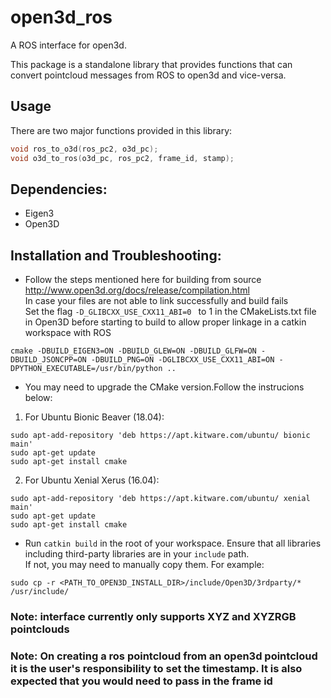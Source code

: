 # open3d_ros

A ROS interface for open3d.

This package is a standalone library that provides functions that can convert pointcloud messages from ROS to open3d and vice-versa.
## Usage

There are two major functions provided in this library:

```cpp
void ros_to_o3d(ros_pc2, o3d_pc);
void o3d_to_ros(o3d_pc, ros_pc2, frame_id, stamp);
```
## Dependencies:
* Eigen3<br>
* Open3D<br>

## Installation and Troubleshooting:
* Follow the steps mentioned here for building from source http://www.open3d.org/docs/release/compilation.html<br>
 In case your files are not able to link successfully and build fails<br>
Set the flag ```-D_GLIBCXX_USE_CXX11_ABI=0 ``` to 1 in the CMakeLists.txt file in Open3D before starting to build to allow proper linkage in a catkin workspace with ROS
```
cmake -DBUILD_EIGEN3=ON -DBUILD_GLEW=ON -DBUILD_GLFW=ON -DBUILD_JSONCPP=ON -DBUILD_PNG=ON -DGLIBCXX_USE_CXX11_ABI=ON -DPYTHON_EXECUTABLE=/usr/bin/python ..
```
* You may need to upgrade the CMake version.Follow the instrucions below:<br>
1. For Ubuntu Bionic Beaver (18.04):
```
sudo apt-add-repository 'deb https://apt.kitware.com/ubuntu/ bionic main'
sudo apt-get update
sudo apt-get install cmake
```
2. For Ubuntu Xenial Xerus (16.04):
```
sudo apt-add-repository 'deb https://apt.kitware.com/ubuntu/ xenial main'
sudo apt-get update
sudo apt-get install cmake
```
* Run ```catkin build``` in the root of your workspace. Ensure that all libraries including third-party libraries are in your ```include``` path.<br>
If not, you may need to manually copy them. For example:
```
sudo cp -r <PATH_TO_OPEN3D_INSTALL_DIR>/include/Open3D/3rdparty/* /usr/include/
```
### Note: interface currently only supports XYZ and XYZRGB pointclouds
### Note: On creating a ros pointcloud from an open3d pointcloud it is the user's responsibility to set the timestamp. It is also expected that you would need to pass in the frame id
